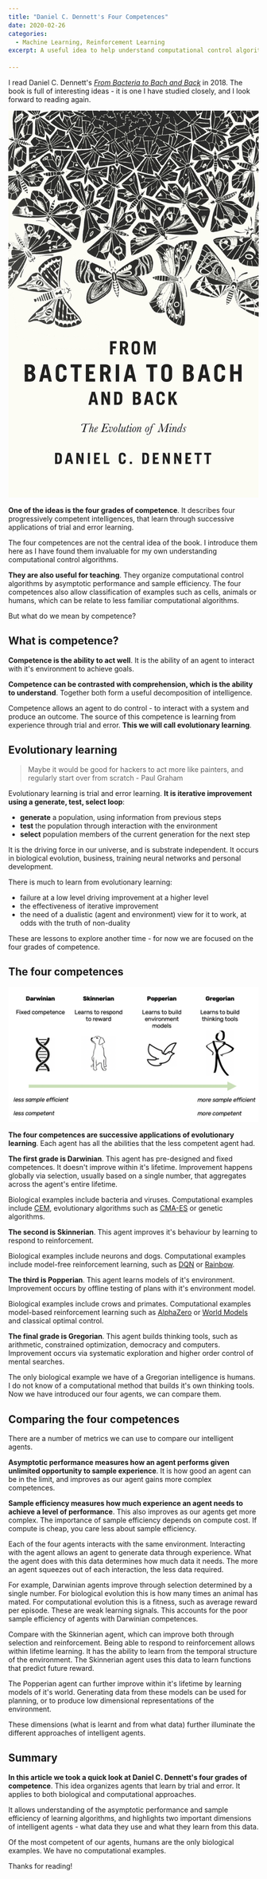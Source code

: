 ```yaml
---
title: "Daniel C. Dennett's Four Competences"
date: 2020-02-26
categories:
  - Machine Learning, Reinforcement Learning
excerpt: A useful idea to help understand computational control algorithms.

---
```


I read Daniel C. Dennett's [*From Bacteria to Bach and Back*](https://en.wikipedia.org/wiki/From_Bacteria_to_Bach_and_Back) in 2018. The book is full of interesting ideas - it is one I have studied closely, and I look forward to reading again.

<center>
	<img src="/assets/world-models/bach-bacteria.jpg">
</center>

<p></p>

**One of the ideas is the four grades of competence**. It describes four progressively competent intelligences, that learn through successive applications of trial and error learning.  

The four competences are not the central idea of the book.  I introduce them here as I have found them invaluable for my own understanding computational control algorithms.

**They are also useful for teaching**. They organize computational control algorithms by asymptotic performance and sample efficiency.  The four competences also allow classification of examples such as cells, animals or humans, which can be relate to less familiar computational algorithms.

But what do we mean by competence?

## What is competence?

**Competence is the ability to act well**.  It is the ability of an agent to interact with it's environment to achieve goals.

**Competence can be contrasted with comprehension, which is the ability to understand**.  Together both form a useful decomposition of intelligence.

Competence allows an agent to do control - to interact with a system and produce an outcome.  The source of this competence is learning from experience through trial and error.  **This we will call evolutionary learning**.

## Evolutionary learning

> Maybe it would be good for hackers to act more like painters, and regularly start over from scratch - Paul Graham

Evolutionary learning is trial and error learning. **It is iterative improvement using a generate, test, select loop**:
- **generate** a population, using information from previous steps
- **test** the population through interaction with the environment
- **select** population members of the current generation for the next step

It is the driving force in our universe, and is substrate independent. It occurs in biological evolution, business, training neural networks and personal development.

There is much to learn from evolutionary learning:
- failure at a low level driving improvement at a higher level
- the effectiveness of iterative improvement
- the need of a dualistic (agent and environment) view for it to work, at odds with the truth of non-duality

These are lessons to explore another time - for now we are focused on the four grades of competence.

## The four competences

<center>
	<img src="/assets/four-competences/compt.png">
</center>

<p></p>

**The four competences are successive applications of evolutionary learning**.  Each agent has all the abilities that the less competent agent had.

**The first grade is Darwinian**.  This agent has pre-designed and fixed competences.  It doesn't improve within it's lifetime.  Improvement happens globally via selection, usually based on a single number, that aggregates across the agent's entire lifetime.

Biological examples include bacteria and viruses. Computational examples include [CEM](https://en.wikipedia.org/wiki/Cross-entropy_method), evolutionary algorithms such as [CMA-ES](https://en.wikipedia.org/wiki/CMA-ES) or genetic algorithms.

**The second is Skinnerian**.  This agent improves it's behaviour by learning to respond to reinforcement.

Biological examples include neurons and dogs. Computational examples include model-free reinforcement learning, such as [DQN](https://en.wikipedia.org/wiki/Q-learning#Deep_Q-learning) or [Rainbow](https://arxiv.org/abs/1710.02298).

**The third is Popperian**.  This agent learns models of it's environment. Improvement occurs by offline testing of plans with it's environment model.

Biological examples include crows and primates. Computational examples model-based reinforcement learning such as [AlphaZero](https://en.wikipedia.org/wiki/AlphaZero) or [World Models](https://worldmodels.github.io/) and classical optimal control.

**The final grade is Gregorian**.  This agent builds thinking tools, such as arithmetic, constrained optimization, democracy and computers.  Improvement occurs via systematic exploration and higher order control of mental searches.

The only biological example we have of a Gregorian intelligence is humans. I do not know of a computational method that builds it's own thinking tools. Now we have introduced our four agents, we can compare them.

## Comparing the four competences

There are a number of metrics we can use to compare our intelligent agents.

**Asymptotic performance measures how an agent performs given unlimited opportunity to sample experience**.  It is how good an agent can be in the limit, and improves as our agent gains more complex competences.

**Sample efficiency measures how much experience an agent needs to achieve a level of performance**.  This also improves as our agents get more complex.  The importance of sample efficiency depends on compute cost.  If compute is cheap, you care less about sample efficiency.

Each of the four agents interacts with the same environment.  Interacting with the agent allows an agent to generate data through experience.  What the agent does with this data determines how much data it needs.  The more an agent squeezes out of each interaction, the less data required.

For example, Darwinian agents improve through selection determined by a single number.  For biological evolution this is how many times an animal has mated.  For computational evolution this is a fitness, such as average reward per episode.  These are weak learning signals. This accounts for the poor sample efficiency of agents with Darwinian competences.

Compare with the Skinnerian agent, which can improve both through selection and reinforcement. Being able to respond to reinforcement allows within lifetime learning. It has the ability to learn from the temporal structure of the environment.  The Skinnerian agent uses this data to learn functions that predict future reward.

The Popperian agent can further improve within it's lifetime by learning models of it's world.  Generating data from these models can be used for planning, or to produce low dimensional representations of the environment.

These dimensions (what is learnt and from what data) further illuminate the different approaches of intelligent agents.

## Summary

**In this article we took a quick look at Daniel C. Dennett's four grades of competence**.  This idea organizes agents that learn by trial and error. It applies to both biological and computational approaches.

It allows understanding of the asymptotic performance and sample efficiency of learning algorithms, and highlights two important dimensions of intelligent agents - what data they use and what they learn from this data.  

Of the most competent of our agents, humans are the only biological examples.  We have no computational examples.

Thanks for reading!
